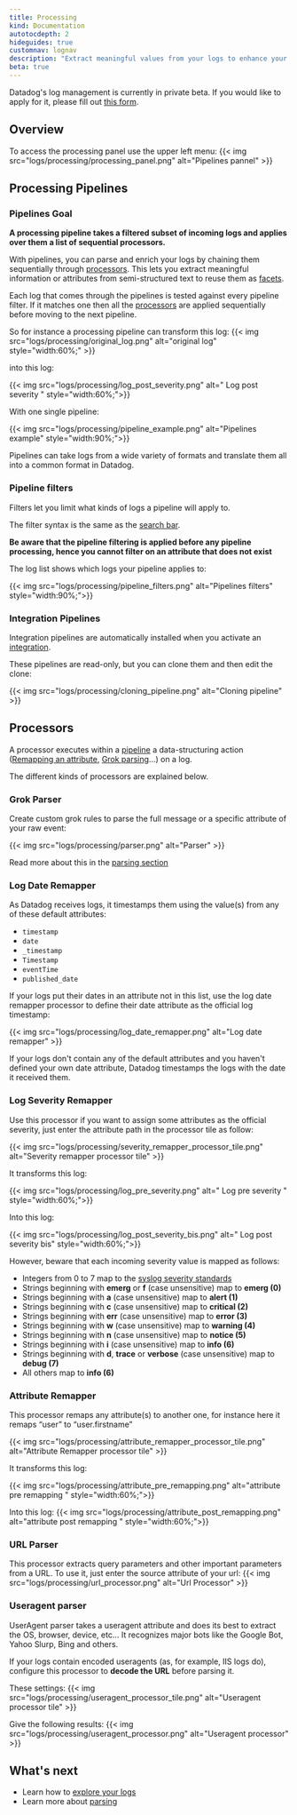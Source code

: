 ```yaml
---
title: Processing
kind: Documentation
autotocdepth: 2
hideguides: true
customnav: lognav
description: "Extract meaningful values from your logs to enhance your log troubleshooting and exploration in the Logs Explorer view"
beta: true
---
```


<div class="alert alert-info">
Datadog's log management is currently in private beta. If you would like to apply for it, please fill out <a href="https://www.datadoghq.com/log-management/">this form</a>.
</div>

## Overview

To access the processing panel use the upper left menu:
{{< img src="logs/processing/processing_panel.png" alt="Pipelines pannel" >}}

## Processing Pipelines 
### Pipelines Goal 

**A processing pipeline takes a filtered subset of incoming logs and applies over them a list of sequential processors.**

With pipelines, you can parse and enrich your logs by chaining them sequentially through [processors](#processors). This lets you extract meaningful information or attributes from semi-structured text to reuse them as [facets](/logs/explore/#facets).

Each log that comes through the pipelines is tested against every pipeline filter. If it matches one then all the [processors](#processors) are applied sequentially before moving to the next pipeline.

So for instance a processing pipeline can transform this log:
{{< img src="logs/processing/original_log.png" alt="original log" style="width:60%;" >}}

into this log: 

{{< img src="logs/processing/log_post_severity.png" alt=" Log post severity " style="width:60%;">}}

With one single pipeline:

{{< img src="logs/processing/pipeline_example.png" alt="Pipelines example" style="width:90%;">}}

Pipelines can take logs from a wide variety of formats and translate them all into a common format in Datadog.

### Pipeline filters

Filters let you limit what kinds of logs a pipeline will apply to.

The filter syntax is the same as the [search bar](/logs/explore/#search-bar).

**Be aware that the pipeline filtering is applied before any pipeline processing, hence you cannot filter on an attribute that does not exist** 

The log list shows which logs your pipeline applies to:

{{< img src="logs/processing/pipeline_filters.png" alt="Pipelines filters" style="width:90%;">}}

### Integration Pipelines

Integration pipelines are automatically installed when you activate an [integration](https://app.datadoghq.com/account/settings).

These pipelines are read-only, but you can clone them and then edit the clone:

{{< img src="logs/processing/cloning_pipeline.png" alt="Cloning pipeline" >}}

## Processors

A processor executes within a [pipeline](#processing-pipelines) a data-structuring action ([Remapping an attribute](#attribute-remapper), [Grok parsing](#grok-parser)...) on a log.

The different kinds of processors are explained below.

### Grok Parser

Create custom grok rules to parse the full message or a specific attribute of your raw event:

{{< img src="logs/processing/parser.png" alt="Parser" >}}

Read more about this in the [parsing section](/logs/parsing)

### Log Date Remapper 

As Datadog receives logs, it timestamps them using the value(s) from any of these default attributes:

* `timestamp`
* `date`
* `_timestamp`
* `Timestamp`
* `eventTime`
* `published_date`

If your logs put their dates in an attribute not in this list, use the log date remapper processor to define their date attribute as the official log timestamp:

{{< img src="logs/processing/log_date_remapper.png" alt="Log date remapper" >}}

If your logs don't contain any of the default attributes and you haven't defined your own date attribute, Datadog timestamps the logs with the date it received them.

### Log Severity Remapper

Use this processor if you want to assign some attributes as the official severity, just enter the attribute path in the processor tile as follow:

{{< img src="logs/processing/severity_remapper_processor_tile.png" alt="Severity remapper processor tile" >}}

It transforms this log:

{{< img src="logs/processing/log_pre_severity.png" alt=" Log pre severity " style="width:60%;">}}

Into this log:

{{< img src="logs/processing/log_post_severity_bis.png" alt=" Log post severity bis" style="width:60%;">}}

However, beware that each incoming severity value is mapped as follows:

* Integers from 0 to 7 map to the [syslog severity standards](https://en.wikipedia.org/wiki/Syslog#Severity_level)
* Strings beginning with **emerg** or **f** (case unsensitive) map to **emerg (0)**
* Strings beginning with **a** (case unsensitive) map to **alert (1)**
* Strings beginning with **c** (case unsensitive) map to **critical (2)**
* Strings beginning with **err** (case unsensitive) map to **error (3)**
* Strings beginning with **w** (case unsensitive) map to **warning (4)**
* Strings beginning with **n** (case unsensitive) map to **notice (5)**
* Strings beginning with **i** (case unsensitive) map to **info (6)**
* Strings beginning with **d**, **trace** or **verbose** (case unsensitive) map to **debug (7)**
* All others map to **info (6)**

### Attribute Remapper

This processor remaps any attribute(s) to another one, for instance here it remaps “user” to “user.firstname”

{{< img src="logs/processing/attribute_remapper_processor_tile.png" alt="Attribute Remapper processor tile" >}}

It transforms this log:

{{< img src="logs/processing/attribute_pre_remapping.png" alt="attribute pre remapping " style="width:60%;">}}

Into this log:
{{< img src="logs/processing/attribute_post_remapping.png" alt="attribute post remapping " style="width:60%;">}}

### URL Parser 

This processor extracts query parameters and other important parameters from a URL. To use it, just enter the source attribute of your url:
{{< img src="logs/processing/url_processor.png" alt="Url Processor" >}}

### Useragent parser

UserAgent parser takes a useragent attribute and does its best to extract the OS, browser, device, etc...
It recognizes major bots like the Google Bot, Yahoo Slurp, Bing and others.

If your logs contain encoded useragents (as, for example, IIS logs do), configure this processor to **decode the URL** before parsing it.

These settings: 
{{< img src="logs/processing/useragent_processor_tile.png" alt="Useragent processor tile" >}}

Give the following results:
{{< img src="logs/processing/useragent_processor.png" alt="Useragent processor" >}}

## What's next

* Learn how to [explore your logs](/logs/explore)
* Learn more about [parsing](/logs/parsing)